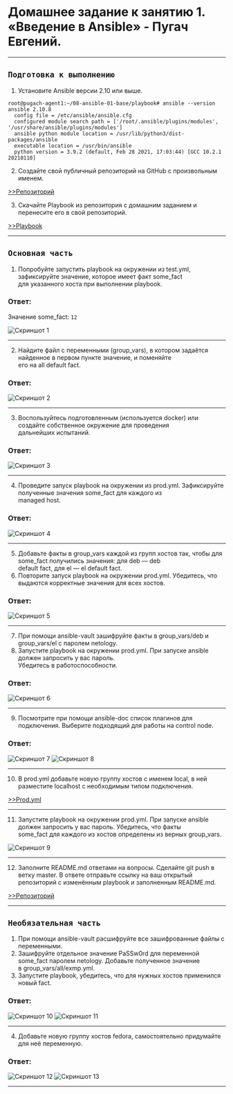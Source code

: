 # Домашнее задание к занятию 1. «Введение в Ansible» - Пугач Евгений.


---

## `Подготовка к выполнению`

1. Установите Ansible версии 2.10 или выше.

```
root@pugach-agent1:~/08-ansible-01-base/playbook# ansible --version
ansible 2.10.8
  config file = /etc/ansible/ansible.cfg
  configured module search path = ['/root/.ansible/plugins/modules', '/usr/share/ansible/plugins/modules']
  ansible python module location = /usr/lib/python3/dist-packages/ansible
  executable location = /usr/bin/ansible
  python version = 3.9.2 (default, Feb 28 2021, 17:03:44) [GCC 10.2.1 20210110]
```

2. Создайте свой публичный репозиторий на GitHub с произвольным именем.

[>>Репозиторий](https://github.com/PugachEV72/08-ansible-01-base)

3. Скачайте Playbook из репозитория с домашним заданием и перенесите его в свой репозиторий.

[>>Playbook](https://github.com/PugachEV72/08-ansible-01-base/playbook)

---


## `Основная часть`

1. Попробуйте запустить playbook на окружении из test.yml, зафиксируйте значение, которое имеет факт some_fact  
для указанного хоста при выполнении playbook.

### Ответ:

Значение some_fact: `12`

![Скриншот 1](https://github.com/PugachEV72/Images/blob/master/2023-10-15_15-43-35.png)

---

2. Найдите файл с переменными (group_vars), в котором задаётся найденное в первом пункте значение, и поменяйте  
его на all default fact.

### Ответ:

![Скриншот 2](https://github.com/PugachEV72/Images/blob/master/2023-10-15_15-55-28.png)

---

3. Воспользуйтесь подготовленным (используется docker) или создайте собственное окружение для проведения  
дальнейших испытаний.

### Ответ:

![Скриншот 3](https://github.com/PugachEV72/Images/blob/master/2023-10-15_20-40-13.png)

---

4. Проведите запуск playbook на окружении из prod.yml. Зафиксируйте полученные значения some_fact для каждого из  
managed host.

### Ответ:

![Скриншот 4](https://github.com/PugachEV72/Images/blob/master/2023-10-15_20-50-20.png)

---

5. Добавьте факты в group_vars каждой из групп хостов так, чтобы для some_fact получились значения: для deb — deb  
default fact, для el — el default fact.
6. Повторите запуск playbook на окружении prod.yml. Убедитесь, что выдаются корректные значения для всех хостов.

### Ответ:

![Скриншот 5](https://github.com/PugachEV72/Images/blob/master/2023-10-15_16-08-20.png)

---

7. При помощи ansible-vault зашифруйте факты в group_vars/deb и group_vars/el с паролем netology.
8. Запустите playbook на окружении prod.yml. При запуске ansible должен запросить у вас пароль.  
Убедитесь в работоспособности.

### Ответ:

![Скриншот 6](https://github.com/PugachEV72/Images/blob/master/2023-10-15_17-59-29.png)

---

9. Посмотрите при помощи ansible-doc список плагинов для подключения. Выберите подходящий для работы на control node.

### Ответ:

![Скриншот 7](https://github.com/PugachEV72/Images/blob/master/2023-10-15_18-04-26.png)
![Скриншот 8](https://github.com/PugachEV72/Images/blob/master/2023-10-15_18-07-22.png)

---

10. В prod.yml добавьте новую группу хостов с именем local, в ней разместите localhost с необходимым типом подключения.

[>>Prod.yml](https://github.com/PugachEV72/08-ansible-01-base/blob/main/playbook/inventory/prod.yml)

---

11. Запустите playbook на окружении prod.yml. При запуске ansible должен запросить у вас пароль. Убедитесь, что факты  
some_fact для каждого из хостов определены из верных group_vars.

![Скриншот 9](https://github.com/PugachEV72/Images/blob/master/2023-10-15_21-16-38.png)

---

12. Заполните README.md ответами на вопросы. Сделайте git push в ветку master. В ответе отправьте ссылку на ваш открытый  
репозиторий с изменённым playbook и заполненным README.md.

[>>Репозиторий](https://github.com/PugachEV72/08-ansible-01-base)

---

## `Необязательная часть`

1. При помощи ansible-vault расшифруйте все зашифрованные файлы с переменными.
2. Зашифруйте отдельное значение PaSSw0rd для переменной some_fact паролем netology. Добавьте полученное значение  
в group_vars/all/exmp.yml.
3. Запустите playbook, убедитесь, что для нужных хостов применился новый fact.

### Ответ:

![Скриншот 10](https://github.com/PugachEV72/Images/blob/master/2023-10-15_19-02-17.png)
![Скриншот 11](https://github.com/PugachEV72/Images/blob/master/2023-10-15_19-03-37.png)

---

4. Добавьте новую группу хостов fedora, самостоятельно придумайте для неё переменную.

### Ответ:

![Скриншот 12](https://github.com/PugachEV72/Images/blob/master/2023-10-15_19-36-32.png)
![Скриншот 13](https://github.com/PugachEV72/Images/blob/master/2023-10-15_19-37-51.png)

---

